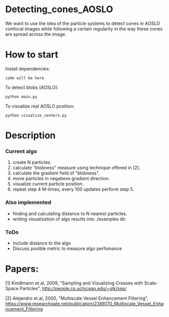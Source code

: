 # Detecting_cones_AOSLO
We want to use the idea of the particle systems to detect cones in AOSLO confocal images while following a certain regularity in the way these cones are spread across the image.

# How to start
Install dependencies:
```
code will be here
```
To detect blobs (AOSLO):
```
python main.py
```
To visualize real AOSLO position:
```
python visualize_centers.py
```
# Description
### Current algo
1. create N particles.
2. calculate "blobness" measure using technique offered in [2].
3. calculate the gradient field of "blobness".
4. move particles in negatieve gradient direction.
5. visualize current particle position.
6. repeat step 4 M-times, every 100 updates perform step 5. 
### Also implemented
* finding and calculating distance to N nearest particles.
* writing visualization of algo results into ./examples dir.

### ToDo
* Include distance to the algo
* Discuss posible metric to measure algo perfomance


# Papers:
[1] Kindlmann et.al, 2009, "Sampling and Visualizing Creases with Scale-Space Particles", http://people.cs.uchicago.edu/~glk/ssp/

[2] Alejandro et.al, 2000, "Multiscale Vessel Enhancement Filtering", https://www.researchgate.net/publication/2388170_Multiscale_Vessel_Enhancement_Filtering 
 